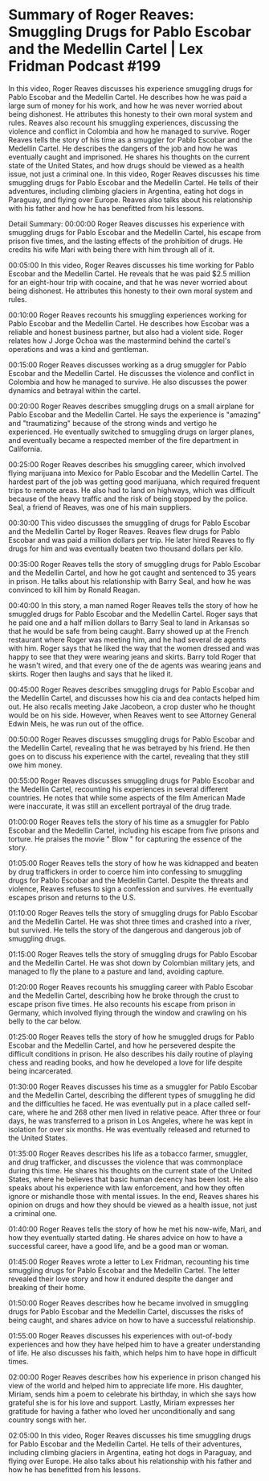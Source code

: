 # Summary of Roger Reaves: Smuggling Drugs for Pablo Escobar and the Medellin Cartel | Lex Fridman Podcast #199

In this video, Roger Reaves discusses his experience smuggling drugs for Pablo Escobar and the Medellin Cartel. He describes how he was paid a large sum of money for his work, and how he was never worried about being dishonest. He attributes this honesty to their own moral system and rules. Reaves also recount his smuggling experiences, discussing the violence and conflict in Colombia and how he managed to survive.
Roger Reaves tells the story of his time as a smuggler for Pablo Escobar and the Medellin Cartel. He describes the dangers of the job and how he was eventually caught and imprisoned. He shares his thoughts on the current state of the United States, and how drugs should be viewed as a health issue, not just a criminal one.
In this video, Roger Reaves discusses his time smuggling drugs for Pablo Escobar and the Medellin Cartel. He tells of their adventures, including climbing glaciers in Argentina, eating hot dogs in Paraguay, and flying over Europe. Reaves also talks about his relationship with his father and how he has benefitted from his lessons.

Detail Summary: 
00:00:00
Roger Reaves discusses his experience with smuggling drugs for Pablo Escobar and the Medellin Cartel, his escape from prison five times, and the lasting effects of the prohibition of drugs. He credits his wife Mari with being there with him through all of it.

00:05:00
In this video, Roger Reaves discusses his time working for Pablo Escobar and the Medellin Cartel. He reveals that he was paid $2.5 million for an eight-hour trip with cocaine, and that he was never worried about being dishonest. He attributes this honesty to their own moral system and rules.

00:10:00
Roger Reaves recounts his smuggling experiences working for Pablo Escobar and the Medellin Cartel. He describes how Escobar was a reliable and honest business partner, but also had a violent side. Roger relates how J Jorge Ochoa was the mastermind behind the cartel's operations and was a kind and gentleman.

00:15:00
Roger Reaves discusses working as a drug smuggler for Pablo Escobar and the Medellin Cartel. He discusses the violence and conflict in Colombia and how he managed to survive. He also discusses the power dynamics and betrayal within the cartel.

00:20:00
Roger Reaves describes smuggling drugs on a small airplane for Pablo Escobar and the Medellin Cartel. He says the experience is "amazing" and "traumatizing" because of the strong winds and vertigo he experienced. He eventually switched to smuggling drugs on larger planes, and eventually became a respected member of the fire department in California.

00:25:00
Roger Reaves describes his smuggling career, which involved flying marijuana into Mexico for Pablo Escobar and the Medellin Cartel. The hardest part of the job was getting good marijuana, which required frequent trips to remote areas. He also had to land on highways, which was difficult because of the heavy traffic and the risk of being stopped by the police. Seal, a friend of Reaves, was one of his main suppliers.

00:30:00
This video discusses the smuggling of drugs for Pablo Escobar and the Medellin Cartel by Roger Reaves. Reaves flew drugs for Pablo Escobar and was paid a million dollars per trip. He later hired Reaves to fly drugs for him and was eventually beaten two thousand dollars per kilo.

00:35:00
Roger Reaves tells the story of smuggling drugs for Pablo Escobar and the Medellin Cartel, and how he got caught and sentenced to 35 years in prison. He talks about his relationship with Barry Seal, and how he was convinced to kill him by Ronald Reagan.

00:40:00
In this story, a man named Roger Reaves tells the story of how he smuggled drugs for Pablo Escobar and the Medellin Cartel. Roger says that he paid one and a half million dollars to Barry Seal to land in Arkansas so that he would be safe from being caught. Barry showed up at the French restaurant where Roger was meeting him, and he had several de agents with him. Roger says that he liked the way that the women dressed and was happy to see that they were wearing jeans and skirts. Barry told Roger that he wasn't wired, and that every one of the de agents was wearing jeans and skirts. Roger then laughs and says that he liked it.

00:45:00
Roger Reaves describes smuggling drugs for Pablo Escobar and the Medellin Cartel, and discusses how his cia and dea contacts helped him out. He also recalls meeting Jake Jacobeon, a crop duster who he thought would be on his side. However, when Reaves went to see Attorney General Edwin Meis, he was run out of the office.

00:50:00
Roger Reaves discusses smuggling drugs for Pablo Escobar and the Medellin Cartel, revealing that he was betrayed by his friend. He then goes on to discuss his experience with the cartel, revealing that they still owe him money.

00:55:00
Roger Reaves discusses smuggling drugs for Pablo Escobar and the Medellin Cartel, recounting his experiences in several different countries. He notes that while some aspects of the film American Made were inaccurate, it was still an excellent portrayal of the drug trade.

01:00:00
Roger Reaves tells the story of his time as a smuggler for Pablo Escobar and the Medellin Cartel, including his escape from five prisons and torture. He praises the movie " Blow " for capturing the essence of the story.

01:05:00
Roger Reaves tells the story of how he was kidnapped and beaten by drug traffickers in order to coerce him into confessing to smuggling drugs for Pablo Escobar and the Medellin Cartel. Despite the threats and violence, Reaves refuses to sign a confession and survives. He eventually escapes prison and returns to the U.S.

01:10:00
Roger Reaves tells the story of smuggling drugs for Pablo Escobar and the Medellin Cartel. He was shot three times and crashed into a river, but survived. He tells the story of the dangerous and dangerous job of smuggling drugs.

01:15:00
Roger Reaves tells the story of smuggling drugs for Pablo Escobar and the Medellin Cartel. He was shot down by Colombian military jets, and managed to fly the plane to a pasture and land, avoiding capture.

01:20:00
Roger Reaves recounts his smuggling career with Pablo Escobar and the Medellin Cartel, describing how he broke through the crust to escape prison five times. He also recounts his escape from prison in Germany, which involved flying through the window and crawling on his belly to the car below.

01:25:00
Roger Reaves tells the story of how he smuggled drugs for Pablo Escobar and the Medellin Cartel, and how he persevered despite the difficult conditions in prison. He also describes his daily routine of playing chess and reading books, and how he developed a love for life despite being incarcerated.

01:30:00
Roger Reaves discusses his time as a smuggler for Pablo Escobar and the Medellin Cartel, describing the different types of smuggling he did and the difficulties he faced. He was eventually put in a place called self-care, where he and 268 other men lived in relative peace. After three or four days, he was transferred to a prison in Los Angeles, where he was kept in isolation for over six months. He was eventually released and returned to the United States.

01:35:00
Roger Reaves describes his life as a tobacco farmer, smuggler, and drug trafficker, and discusses the violence that was commonplace during this time. He shares his thoughts on the current state of the United States, where he believes that basic human decency has been lost. He also speaks about his experience with law enforcement, and how they often ignore or mishandle those with mental issues. In the end, Reaves shares his opinion on drugs and how they should be viewed as a health issue, not just a criminal one.

01:40:00
Roger Reaves tells the story of how he met his now-wife, Mari, and how they eventually started dating. He shares advice on how to have a successful career, have a good life, and be a good man or woman.

01:45:00
Roger Reaves wrote a letter to Lex Fridman, recounting his time smuggling drugs for Pablo Escobar and the Medellin Cartel. The letter revealed their love story and how it endured despite the danger and breaking of their home.

01:50:00
Roger Reaves describes how he became involved in smuggling drugs for Pablo Escobar and the Medellin Cartel, discusses the risks of being caught, and shares advice on how to have a successful relationship.

01:55:00
Roger Reaves discusses his experiences with out-of-body experiences and how they have helped him to have a greater understanding of life. He also discusses his faith, which helps him to have hope in difficult times.

02:00:00
Roger Reaves describes how his experience in prison changed his view of the world and helped him to appreciate life more. His daughter, Miriam, sends him a poem to celebrate his birthday, in which she says how grateful she is for his love and support. Lastly, Miriam expresses her gratitude for having a father who loved her unconditionally and sang country songs with her.

02:05:00
In this video, Roger Reaves discusses his time smuggling drugs for Pablo Escobar and the Medellin Cartel. He tells of their adventures, including climbing glaciers in Argentina, eating hot dogs in Paraguay, and flying over Europe. He also talks about his relationship with his father and how he has benefitted from his lessons.

